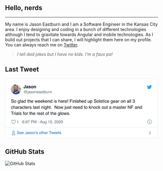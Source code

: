 <!--
**jasoneastburn/jasoneastburn** is a ✨ _special_ ✨ repository because its `README.md` (this file) appears on your GitHub profile.

Here are some ideas to get you started:

- 🔭 I’m currently working on ...
- 🌱 I’m currently learning ...
- 👯 I’m looking to collaborate on ...
- 🤔 I’m looking for help with ...
- 💬 Ask me about ...
- 📫 How to reach me: ...
- 😄 Pronouns: ...
- ⚡ Fun fact: ...
-->

<h2>Hello, nerds</h2>
<hr>
My name is Jason Eastburn and I am a Software Engineer in the Kansas City area.  I enjoy designing and coding in a bunch of different technologies although I tend to gravitate towards Angular and mobile technologies.  As I build out projects that I can share, I will highlight them here on my profile.  You can always reach me on <a href="https://twitter.com/jasoneastburn">Twitter</a>.
<blockquote>
<em>I tell dad jokes but I have no kids. I’m a faux pa!</em>
</blockquote>

<h2>Last Tweet</h2>
<p><a href="https://www.twitter.com/jasoneastburn"><img src="https://github.com/jasoneastburn/jasoneastburn/blob/master/tweet.png" width="600"></a></p>
<h2>GitHub Stats</h2>
<p><img src="https://github-readme-stats.vercel.app/api?username=jasoneastburn&amp;show_icons=true" alt="GitHub Stats"></p>
